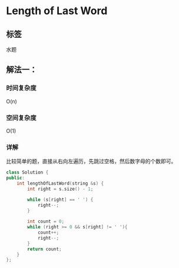 # Length of Last Word

## 标签
水题

## 解法一：

### 时间复杂度
O(n)

### 空间复杂度
O(1)

### 详解
比较简单的题，直接从右向左遍历，先跳过空格，然后数字母的个数即可。

```c++
class Solution {
public:
    int lengthOfLastWord(string &s) {
        int right = s.size() - 1;

        while (s[right] == ' ') {
            right--;
        }
        
        int count = 0;
        while (right >= 0 && s[right] != ' '){
            count++;
            right--;
        }
        return count;
    }
};
```

